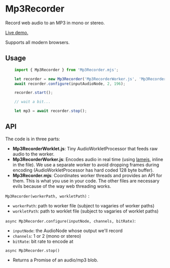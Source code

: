 # Mp3Recorder

Record web audio to an MP3 in mono or stereo.

[Live demo.](https://erictetz.github.io/Mp3Recorder/)

Supports all modern browsers.

## Usage

```js
    import { Mp3Recorder } from 'Mp3Recorder.mjs';

    let recorder = new Mp3Recorder('Mp3RecorderWorker.js', 'Mp3RecorderWorklet.js');
    await recorder.configure(inputAudioNode, 2, 196);

    recorder.start();

    // wait a bit...

    let mp3 = await recorder.stop();
```

## API

The code is in three parts:

* **Mp3RecorderWorklet.js**: Tiny AudioWorkletProcessor that feeds raw audio to the worker.
* **Mp3RecorderWorker.js**: Encodes audio in real time (using [lamejs](https://github.com/zhuker/lamejs), inline in the file). We use a separate worker to avoid dropping frames during encoding (AudioWorkletProcessor has hard coded 128 byte buffer).
* **Mp3Recorder.mjs**: Coordinates worker threads and provides an API for them. This is what you use in your code. The other files are necessary evils because of the way web threading works.

`Mp3Recorder(workerPath, workletPath)` :

* `workerPath`: path to worker file (subject to vagaries of worker paths)
* `workletPath`: path to worklet file (subject to vagaries of worklet paths)

`async Mp3Recorder.configure(inputNode, channels, bitRate)`:

* `inputNode`: the AudioNode whose output we'll record
* `channels`: 1 or 2 (mono or stereo)
* `bitRate`: bit rate to encode at

`async Mp3Recorder.stop()`

* Returns a Promise of an audio/mp3 blob.
